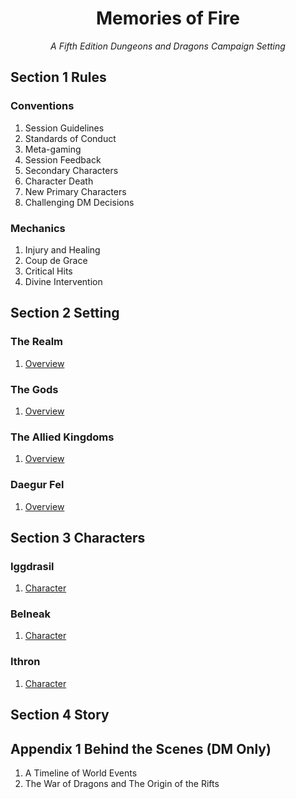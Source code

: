 <h1><center>Memories of Fire</center></h1>

<em><center>A Fifth Edition Dungeons and Dragons Campaign Setting</center></em>

## Section 1 Rules

### Conventions
1. Session Guidelines
1. Standards of Conduct
1. Meta-gaming
1. Session Feedback
1. Secondary Characters
1. Character Death
1. New Primary Characters
1. Challenging DM Decisions
### Mechanics
1. Injury and Healing
1. Coup de Grace
1. Critical Hits
1. Divine Intervention

## Section 2 Setting

### The Realm
1. [Overview](./setting/the-realm/overview.md)
### The Gods
1. [Overview](./setting/the-gods/overview.md)
### The Allied Kingdoms
1. [Overview](./setting/the-southlands/overview.md)
### Daegur Fel
1. [Overview](./setting/daegur-fel/overview.md)

## Section 3 Characters

### Iggdrasil
1. [Character](./characters/iggdrasil/character.md)
### Belneak
1. [Character](./characters/belneak/character.md)
### Ithron
1. [Character](./characters/ithron/character.md)

## Section 4 Story

## Appendix 1 Behind the Scenes (DM Only)
1. A Timeline of World Events
1. The War of Dragons and The Origin of the Rifts